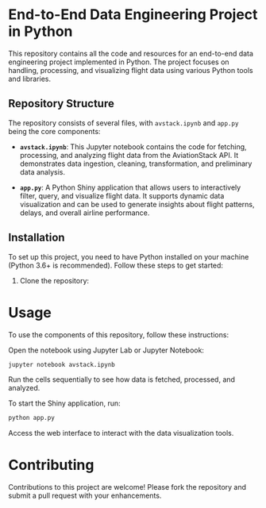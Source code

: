 # End-to-End Data Engineering Project in Python

This repository contains all the code and resources for an end-to-end data engineering project implemented in Python. The project focuses on handling, processing, and visualizing flight data using various Python tools and libraries.

## Repository Structure

The repository consists of several files, with `avstack.ipynb` and `app.py` being the core components:

- **`avstack.ipynb`**: This Jupyter notebook contains the code for fetching, processing, and analyzing flight data from the AviationStack API. It demonstrates data ingestion, cleaning, transformation, and preliminary data analysis.

- **`app.py`**: A Python Shiny application that allows users to interactively filter, query, and visualize flight data. It supports dynamic data visualization and can be used to generate insights about flight patterns, delays, and overall airline performance.

## Installation

To set up this project, you need to have Python installed on your machine (Python 3.6+ is recommended). Follow these steps to get started:

1. Clone the repository:
   

# Usage
To use the components of this repository, follow these instructions:

Open the notebook using Jupyter Lab or Jupyter Notebook:
   ```bash
   jupyter notebook avstack.ipynb
   ```
Run the cells sequentially to see how data is fetched, processed, and analyzed.

To start the Shiny application, run:
```bash
python app.py
```
Access the web interface to interact with the data visualization tools.

# Contributing
Contributions to this project are welcome! Please fork the repository and submit a pull request with your enhancements.
